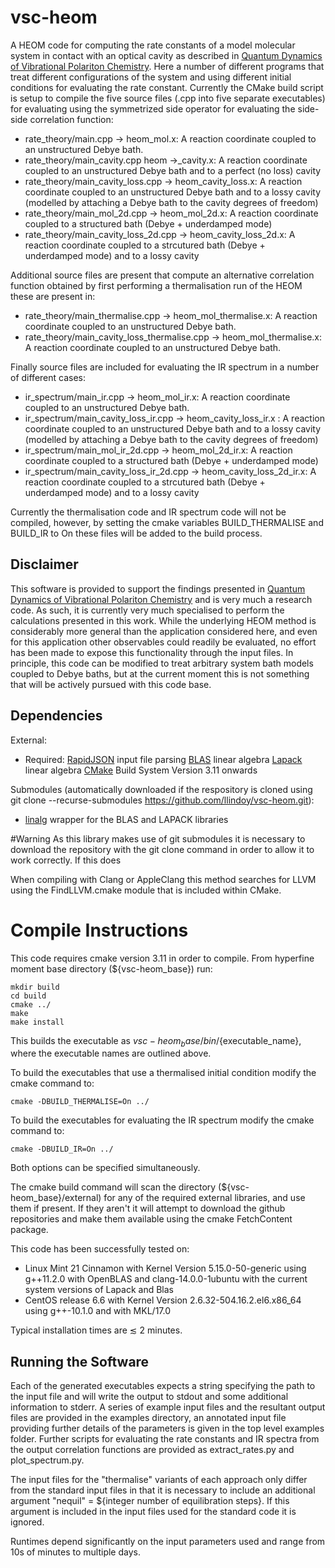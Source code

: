 # vsc-heom

A HEOM code for computing the rate constants of a model molecular system in contact with an optical cavity as described in [Quantum Dynamics of Vibrational Polariton Chemistry](https://arxiv.org/abs/2210.05550).  Here a number of different programs that treat different configurations of the system and using different initial conditions for evaluating the rate constant.  Currently the CMake build script is setup to compile the five source files (.cpp into five separate executables) for evaluating using the symmetrized side operator for evaluating the side-side correlation function:
* rate_theory/main.cpp -> heom_mol.x: A reaction coordinate coupled to an unstructured Debye bath. 
* rate_theory/main_cavity.cpp heom ->_cavity.x: A reaction coordinate coupled to an unstructured Debye bath and to a perfect (no loss) cavity
* rate_theory/main_cavity_loss.cpp -> heom_cavity_loss.x: A reaction coordinate coupled to an unstructured Debye bath and to a lossy cavity (modelled by attaching a Debye bath to the cavity degrees of freedom)
* rate_theory/main_mol_2d.cpp -> heom_mol_2d.x: A reaction coordinate coupled to a structured bath (Debye + underdamped mode)
* rate_theory/main_cavity_loss_2d.cpp -> heom_cavity_loss_2d.x: A reaction coordinate coupled to a strcutured bath (Debye + underdamped mode) and to a lossy cavity

Additional source files are present that compute an alternative correlation function obtained by first performing a thermalisation run of the HEOM these are present in:
* rate_theory/main_thermalise.cpp -> heom_mol_thermalise.x: A reaction coordinate coupled to an unstructured Debye bath. 
* rate_theory/main_cavity_loss_thermalise.cpp -> heom_mol_thermalise.x: A reaction coordinate coupled to an unstructured Debye bath. 

Finally source files are included for evaluating the IR spectrum in a number of different cases:
* ir_spectrum/main_ir.cpp -> heom_mol_ir.x: A reaction coordinate coupled to an unstructured Debye bath. 
* ir_spectrum/main_cavity_loss_ir.cpp -> heom_cavity_loss_ir.x : A reaction coordinate coupled to an unstructured Debye bath and to a lossy cavity (modelled by attaching a Debye bath to the cavity degrees of freedom)
* ir_spectrum/main_mol_ir_2d.cpp -> heom_mol_2d_ir.x: A reaction coordinate coupled to a structured bath (Debye + underdamped mode)
* ir_spectrum/main_cavity_loss_ir_2d.cpp -> heom_cavity_loss_2d_ir.x: A reaction coordinate coupled to a strcutured bath (Debye + underdamped mode) and to a lossy cavity

Currently the thermalisation code and IR spectrum code will not be compiled, however, by setting the cmake variables BUILD_THERMALISE and BUILD_IR to On these files will be added to the build process.

## Disclaimer
This software is provided to support the findings presented in [Quantum Dynamics of Vibrational Polariton Chemistry](https://arxiv.org/abs/2210.05550) and is very much a research code.  As such, it is currently very much specialised to perform the calculations presented in this work.  While the underlying HEOM method is considerably more general than the application considered here, and even for this application other observables could readily be evaluated, no effort has been made to expose this functionality through the input files.  In principle, this code can be modified to treat arbitrary system bath models coupled to Debye baths, but at the current moment this is not something that will be actively pursued with this code base. 

## Dependencies
External:
- Required: [RapidJSON](https://rapidjson.org/) input file parsing
            [BLAS](https://netlib.org/blas/) linear algebra
            [Lapack](https://netlib.org/lapack/) linear algebra
            [CMake](https://cmake.org/) Build System Version 3.11 onwards


Submodules (automatically downloaded if the respository is cloned using git clone --recurse-submodules https://github.com/llindoy/vsc-heom.git):
- [linalg](https://github.com/llindoy/linalg) wrapper for the BLAS and LAPACK libraries

#Warning As this library makes use of git submodules it is necessary to download the repository with the git clone command in order to allow it to work correctly.  If this does

When compiling with Clang or AppleClang this method searches for LLVM using the FindLLVM.cmake module that is included within CMake.

# Compile Instructions
This code requires cmake version 3.11 in order to compile. From hyperfine moment base directory (${vsc-heom_base}) run:
```console
mkdir build
cd build
cmake ../
make
make install
```

This builds the executable as ${vsc-heom_base}/bin/${executable_name}, where the executable names are outlined above.

To build the executables that use a thermalised initial condition modify the cmake command to:
```console
cmake -DBUILD_THERMALISE=On ../
```

To build the executables for evaluating the IR spectrum modify the cmake command to:
```console
cmake -DBUILD_IR=On ../
```

Both options can be specified simultaneously.

The cmake build command will scan the directory (${vsc-heom_base}/external) for any of the required external libraries, and use them if present.  If they aren't it will attempt to download the github repositories and make them available using the cmake FetchContent package.

This code has been successfully tested on: 
* Linux Mint 21 Cinnamon with Kernel Version 5.15.0-50-generic using g++11.2.0 with OpenBLAS and clang-14.0.0-1ubuntu with the current system versions of Lapack and Blas
* CentOS release 6.6 with Kernel Version 2.6.32-504.16.2.el6.x86_64 using g++-10.1.0 and with MKL/17.0

Typical installation times are $\lesssim$ 2 minutes.

## Running the Software
Each of the generated executables expects a string specifying the path to the input file and will write the output to stdout and some additional information to stderr.  A series of example input files and the resultant output files are provided in the examples directory, an annotated input file providing further details of the parameters is given in the top level examples folder.  Further scripts for evaluating the rate constants and IR spectra from the output correlation functions are provided as extract_rates.py and plot_spectrum.py. 

The input files for the "thermalise" variants of each approach only differ from the standard input files in that it is necessary to include an additional argument "nequil" = ${integer number of equilibration steps}.  If this argument is included in the input files used for the standard code it is ignored.

Runtimes depend significantly on the input parameters used and range from 10s of minutes to multiple days.
